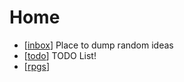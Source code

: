 # Home

- [[inbox]] Place to dump random ideas
- [[todo]] TODO List!
- [[rpgs]]

[//begin]: # "Autogenerated link references for markdown compatibility"
[inbox]: inbox "Inbox"
[todo]: todo "Todo"
[rpgs]: rpgs "RPGs"
[//end]: # "Autogenerated link references"
